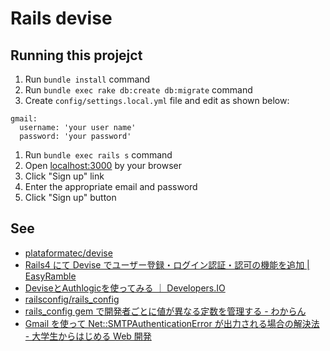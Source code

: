 # Rails devise

## Running this projejct

1. Run `bundle install` command
1. Run `bundle exec rake db:create db:migrate` command
1. Create `config/settings.local.yml` file and edit as shown below:
```
gmail: 
  username: 'your user name'
  password: 'your password'
```
1. Run `bundle exec rails s` command
1. Open [localhost:3000](http://localhost:3000/) by your browser
1. Click "Sign up" link
1. Enter the appropriate email and password
1. Click "Sign up" button

## See

* [plataformatec/devise](https://github.com/plataformatec/devise)
* [Rails4 にて Devise でユーザー登録・ログイン認証・認可の機能を追加 | EasyRamble](http://easyramble.com/devise-on-rails.html)
* [DeviseとAuthlogicを使ってみる ｜ Developers.IO](http://dev.classmethod.jp/server-side/devise_authlogic_use/)
* [railsconfig/rails_config](https://github.com/railsconfig/rails_config)
* [rails_config gem で開発者ごとに値が異なる定数を管理する - わからん](http://d.hatena.ne.jp/kitokitoki/20121007/p1)
* [Gmail を使って Net::SMTPAuthenticationError が出力される場合の解決法 - 大学生からはじめる Web 開発](http://karur4n.hatenablog.com/entry/2015/03/07/234600)
